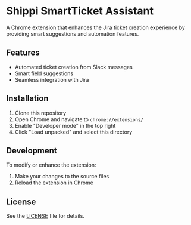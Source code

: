 # Shippi SmartTicket Assistant

A Chrome extension that enhances the Jira ticket creation experience by providing smart suggestions and automation features.

## Features
- Automated ticket creation from Slack messages
- Smart field suggestions
- Seamless integration with Jira

## Installation
1. Clone this repository
2. Open Chrome and navigate to `chrome://extensions/`
3. Enable "Developer mode" in the top right
4. Click "Load unpacked" and select this directory

## Development
To modify or enhance the extension:
1. Make your changes to the source files
2. Reload the extension in Chrome

## License
See the [LICENSE](LICENSE) file for details.
